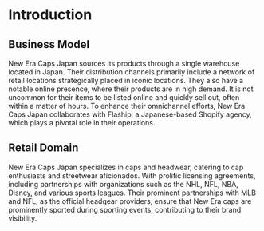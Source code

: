 # Introduction

## Business Model
New Era Caps Japan sources its products through a single warehouse located in Japan. Their distribution channels primarily include a network of retail locations strategically placed in iconic locations. They also have a notable online presence, where their products are in high demand. It is not uncommon for their items to be listed online and quickly sell out, often within a matter of hours. To enhance their omnichannel efforts, New Era Caps Japan collaborates with Flaship, a Japanese-based Shopify agency, which plays a pivotal role in their operations.
 
## Retail Domain
New Era Caps Japan specializes in caps and headwear, catering to cap enthusiasts and streetwear aficionados. With prolific licensing agreements, including partnerships with organizations such as the NHL, NFL, NBA, Disney, and various sports leagues. Their prominent partnerships with MLB and NFL, as the official headgear providers, ensure that New Era caps are prominently sported during sporting events, contributing to their brand visibility.